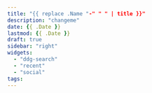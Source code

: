 ```yaml
---
title: "{{ replace .Name "-" " " | title }}"
description: "changeme"
date: {{ .Date }}
lastmod: {{ .Date }}
draft: true
sidebar: "right"
widgets:
  - "ddg-search"
  - "recent"
  - "social"
tags:
---
```


